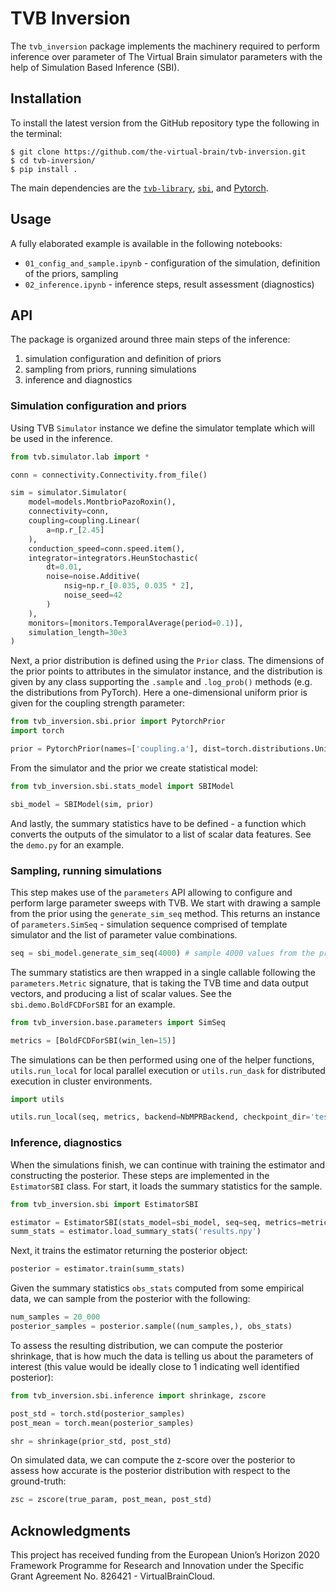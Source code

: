 # TVB Inversion

The `tvb_inversion` package implements the machinery required to perform inference over parameter of The Virtual Brain simulator parameters with the help of Simulation Based Inference (SBI).

## Installation

To install the latest version from the GitHub repository type the following in the terminal:

```shell
$ git clone https://github.com/the-virtual-brain/tvb-inversion.git
$ cd tvb-inversion/
$ pip install .
```

The main dependencies are the [`tvb-library`](https://thevirtualbrain.org/tvb/zwei), [`sbi`](https://github.com/mackelab/sbi), and [Pytorch](https://pytorch.org/).

## Usage

A fully elaborated example is available in the following notebooks:

* `01_config_and_sample.ipynb` -  configuration of the simulation, definition of the priors, sampling
* `02_inference.ipynb` - inference steps, result assessment (diagnostics)

## API

The package is organized around three main steps of the inference: 

1. simulation configuration and definition of priors
2. sampling from priors, running simulations
3. inference and diagnostics

### Simulation configuration and priors

Using TVB `Simulator` instance we define the simulator template which will be used in the inference. 

```python
from tvb.simulator.lab import *

conn = connectivity.Connectivity.from_file()

sim = simulator.Simulator(
    model=models.MontbrioPazoRoxin(),
    connectivity=conn,
    coupling=coupling.Linear(
        a=np.r_[2.45]
    ),
    conduction_speed=conn.speed.item(),
    integrator=integrators.HeunStochastic(
        dt=0.01,
        noise=noise.Additive(
            nsig=np.r_[0.035, 0.035 * 2],
            noise_seed=42
        )
    ),
    monitors=[monitors.TemporalAverage(period=0.1)],
    simulation_length=30e3
)
```

Next, a prior distribution is defined using the `Prior` class. The dimensions of the prior points to attributes in the simulator instance, and the distribution is given by any class supporting the `.sample` and `.log_prob()` methods (e.g. the distributions from PyTorch). Here a one-dimensional uniform prior is given for the coupling strength parameter:

```python
from tvb_inversion.sbi.prior import PytorchPrior
import torch

prior = PytorchPrior(names=['coupling.a'], dist=torch.distributions.Uniform(0.1, 1.2))
```

From the simulator and the prior we create statistical model:

```python
from tvb_inversion.sbi.stats_model import SBIModel

sbi_model = SBIModel(sim, prior)
```

And lastly, the summary statistics have to be defined - a function which converts the outputs of the simulator to a list of scalar data features. See the `demo.py` for an example.

### Sampling, running simulations

This step makes use of the `parameters` API allowing to configure and perform large parameter sweeps with TVB.  We start with drawing a sample from the prior using the `generate_sim_seq` method. This returns an instance of  `parameters.SimSeq` - simulation sequence comprised of template simulator and the list of parameter value combinations. 

```python
seq = sbi_model.generate_sim_seq(4000) # sample 4000 values from the prior
```

The summary statistics are then wrapped in a single callable following the `parameters.Metric` signature, that is taking the TVB time and data output vectors, and producing a list of scalar values. See the `sbi.demo.BoldFCDForSBI` for an example.

```python
from tvb_inversion.base.parameters import SimSeq

metrics = [BoldFCDForSBI(win_len=15)]
```

The simulations can be then performed using one of the helper functions, `utils.run_local` for local parallel execution or `utils.run_dask` for distributed execution in cluster environments.

```python
import utils

utils.run_local(seq, metrics, backend=NbMPRBackend, checkpoint_dir='test_run', filename='results.npy')
```

### Inference, diagnostics

When the simulations finish, we can continue with training the estimator and constructing the posterior. These steps are implemented in the `EstimatorSBI` class. For start, it loads the summary statistics for the sample.

```python
from tvb_inversion.sbi import EstimatorSBI

estimator = EstimatorSBI(stats_model=sbi_model, seq=seq, metrics=metrics)
summ_stats = estimator.load_summary_stats('results.npy')
```

Next, it trains the estimator returning the posterior object:

```python
posterior = estimator.train(summ_stats)
```

Given the summary statistics `obs_stats` computed from some empirical data, we can sample from the posterior with the following:

```python
num_samples = 20_000
posterior_samples = posterior.sample((num_samples,), obs_stats)
```

To assess the resulting distribution, we can compute the posterior shrinkage, that is how much the data is telling us about the parameters of interest (this value would be ideally close to 1 indicating well identified posterior):

```python
from tvb_inversion.sbi.inference import shrinkage, zscore

post_std = torch.std(posterior_samples)
post_mean = torch.mean(posterior_samples)

shr = shrinkage(prior_std, post_std)
```

On simulated data, we can compute the z-score over the posterior to assess how accurate is the posterior distribution with respect to the ground-truth:

```python
zsc = zscore(true_param, post_mean, post_std)
```



## Acknowledgments

This project has received funding from the European Union’s Horizon 2020 
Framework Programme for Research and Innovation under the Specific Grant 
Agreement No. 826421 - VirtualBrainCloud.
